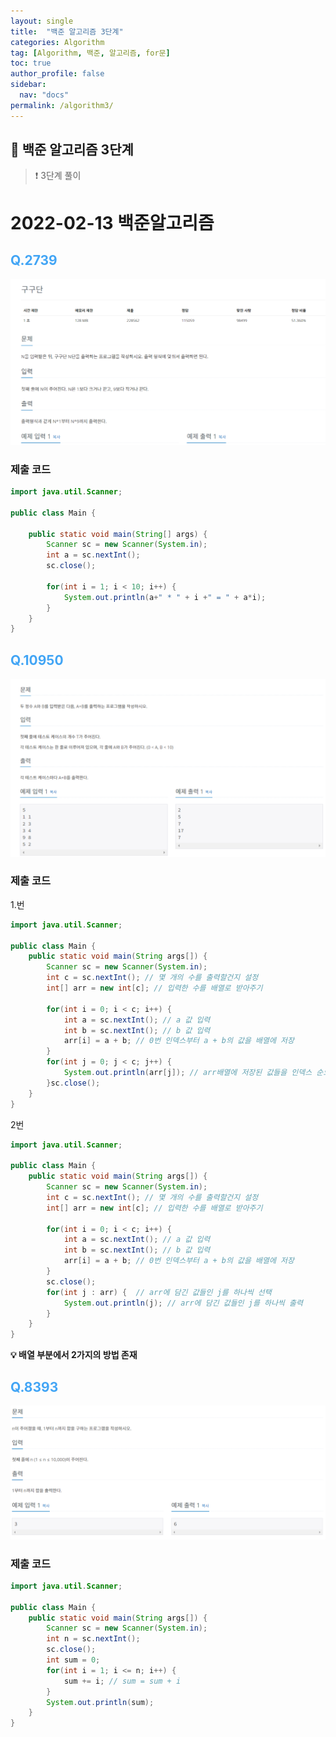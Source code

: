 ```yaml
---
layout: single
title:  "백준 알고리즘 3단계"
categories: Algorithm
tag: [Algorithm, 백준, 알고리즘, for문]
toc: true
author_profile: false
sidebar:
  nav: "docs"
permalink: /algorithm3/
---
```


## 📖 백준 알고리즘 3단계  

<!--Quote-->
> ❗ 3단계 풀이 


# 2022-02-13 백준알고리즘

## <span style="color:#42A5F5">Q.2739</span> 

![2739.png](/assets/images/posts/2022-02-13/2739.png)

### 제출 코드

```java
import java.util.Scanner;

public class Main {
 
	public static void main(String[] args) {
		Scanner sc = new Scanner(System.in);
		int a = sc.nextInt();
		sc.close();
		
		for(int i = 1; i < 10; i++) {
			System.out.println(a+" * " + i +" = " + a*i);
		}
	}
}
```

## <span style="color:#42A5F5">Q.10950</span> 

![10950.png](/assets/images/posts/2022-02-13/10950.png)

### 제출 코드
1.번
```java
import java.util.Scanner;

public class Main {
	public static void main(String args[]) {
		Scanner sc = new Scanner(System.in);
		int c = sc.nextInt(); // 몇 개의 수를 출력할건지 설정 
		int[] arr = new int[c]; // 입력한 수를 배열로 받아주기 
		
		for(int i = 0; i < c; i++) {  
			int a = sc.nextInt(); // a 값 입력
			int b = sc.nextInt(); // b 값 입력
			arr[i] = a + b; // 0번 인덱스부터 a + b의 값을 배열에 저장
		}
		for(int j = 0; j < c; j++) { 
			System.out.println(arr[j]); // arr배열에 저장된 값들을 인덱스 순으로 출력
		}sc.close();
	}
}
```

2번 

```java
import java.util.Scanner;

public class Main {
	public static void main(String args[]) {
		Scanner sc = new Scanner(System.in);
		int c = sc.nextInt(); // 몇 개의 수를 출력할건지 설정 
		int[] arr = new int[c]; // 입력한 수를 배열로 받아주기 
		
		for(int i = 0; i < c; i++) {  
			int a = sc.nextInt(); // a 값 입력
			int b = sc.nextInt(); // b 값 입력
			arr[i] = a + b; // 0번 인덱스부터 a + b의 값을 배열에 저장
		} 
		sc.close(); 
		for(int j : arr) {  // arr에 담긴 값들인 j를 하나씩 선택 
			System.out.println(j); // arr에 담긴 값들인 j를 하나씩 출력 
		}
	}
}
```
**💡 배열 부분에서 2가지의 방법 존재**

## <span style="color:#42A5F5">Q.8393</span> 

![8393.png](/assets/images/posts/2022-02-13/8393.png)

### 제출 코드
```java
import java.util.Scanner;

public class Main {
	public static void main(String args[]) {
		Scanner sc = new Scanner(System.in);
		int n = sc.nextInt(); 
		sc.close();
		int sum = 0;  
		for(int i = 1; i <= n; i++) {
			sum += i; // sum = sum + i  
		}
		System.out.println(sum);
	}
}
```
